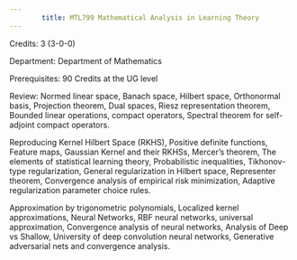 ```yaml
---
        title: MTL799 Mathematical Analysis in Learning Theory
---
```

Credits: 3 (3-0-0)

Department: Department of Mathematics

Prerequisites: 90 Credits at the UG level

Review: Normed linear space, Banach space, Hilbert space, Orthonormal basis, Projection theorem, Dual spaces, Riesz representation theorem, Bounded linear operations, compact operators, Spectral theorem for self-adjoint compact operators.

Reproducing Kernel Hilbert Space (RKHS), Positive definite functions, Feature maps, Gaussian Kernel and their RKHSs, Mercer’s theorem, The elements of statistical learning theory, Probabilistic inequalities, Tikhonov-type regularization, General regularization in Hilbert space, Representer theorem, Convergence analysis of empirical risk minimization, Adaptive regularization parameter choice rules.

Approximation by trigonometric polynomials, Localized kernel approximations, Neural Networks, RBF neural networks, universal approximation, Convergence analysis of neural networks, Analysis of Deep vs Shallow, University of deep convolution neural networks, Generative adversarial nets and convergence analysis.